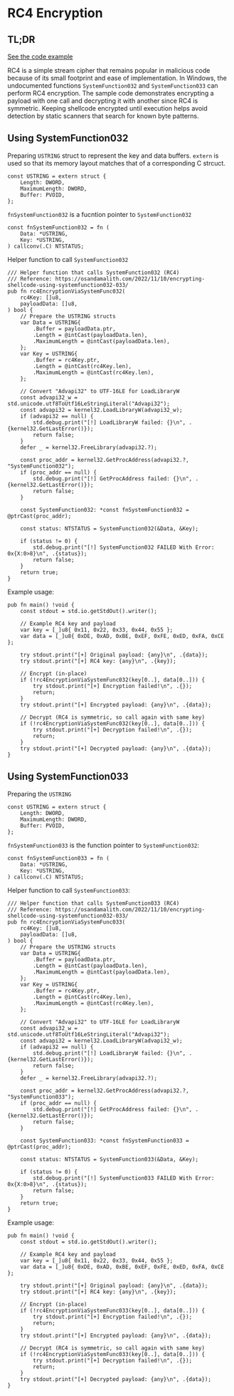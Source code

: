 # RC4 Encryption

## TL;DR

[See the code example](https://github.com/CX330Blake/Black-Hat-Zig/tree/main/src/Basic-Payload-Management/Payload-Encryption/RC4)

RC4 is a simple stream cipher that remains popular in malicious code because of
its small footprint and ease of implementation. In Windows, the undocumented
functions `SystemFunction032` and `SystemFunction033` can perform RC4
encryption. The sample code demonstrates encrypting a payload with one call and
decrypting it with another since RC4 is symmetric. Keeping shellcode encrypted
until execution helps avoid detection by static scanners that search for known
byte patterns.

## Using SystemFunction032

Preparing `USTRING` struct to represent the key and data buffers. `extern` is used so that its memory layout matches that of a corresponding C strcuct.
```zig title="main.zig"
const USTRING = extern struct {
    Length: DWORD,
    MaximumLength: DWORD,
    Buffer: PVOID,
};
```
`fnSystemFunction032` is a fucntion pointer to `SystemFunction032`
```zig title="main.zig"
const fnSystemFunction032 = fn (
    Data: *USTRING,
    Key: *USTRING,
) callconv(.C) NTSTATUS;
```

Helper function to call `SystemFunction032`
```zig title="main.zig"
/// Helper function that calls SystemFunction032 (RC4)
/// Reference: https://osandamalith.com/2022/11/10/encrypting-shellcode-using-systemfunction032-033/
pub fn rc4EncryptionViaSystemFunc032(
    rc4Key: []u8,
    payloadData: []u8,
) bool {
    // Prepare the USTRING structs
    var Data = USTRING{
        .Buffer = payloadData.ptr,
        .Length = @intCast(payloadData.len),
        .MaximumLength = @intCast(payloadData.len),
    };
    var Key = USTRING{
        .Buffer = rc4Key.ptr,
        .Length = @intCast(rc4Key.len),
        .MaximumLength = @intCast(rc4Key.len),
    };

    // Convert "Advapi32" to UTF-16LE for LoadLibraryW
    const advapi32_w = std.unicode.utf8ToUtf16LeStringLiteral("Advapi32");
    const advapi32 = kernel32.LoadLibraryW(advapi32_w);
    if (advapi32 == null) {
        std.debug.print("[!] LoadLibraryW failed: {}\n", .{kernel32.GetLastError()});
        return false;
    }
    defer _ = kernel32.FreeLibrary(advapi32.?);

    const proc_addr = kernel32.GetProcAddress(advapi32.?, "SystemFunction032");
    if (proc_addr == null) {
        std.debug.print("[!] GetProcAddress failed: {}\n", .{kernel32.GetLastError()});
        return false;
    }

    const SystemFunction032: *const fnSystemFunction032 = @ptrCast(proc_addr);

    const status: NTSTATUS = SystemFunction032(&Data, &Key);

    if (status != 0) {
        std.debug.print("[!] SystemFunction032 FAILED With Error: 0x{X:0>8}\n", .{status});
        return false;
    }
    return true;
}
```
Example usage:
```zig title="main.zig"
pub fn main() !void {
    const stdout = std.io.getStdOut().writer();

    // Example RC4 key and payload
    var key = [_]u8{ 0x11, 0x22, 0x33, 0x44, 0x55 };
    var data = [_]u8{ 0xDE, 0xAD, 0xBE, 0xEF, 0xFE, 0xED, 0xFA, 0xCE };

    try stdout.print("[+] Original payload: {any}\n", .{data});
    try stdout.print("[+] RC4 key: {any}\n", .{key});

    // Encrypt (in-place)
    if (!rc4EncryptionViaSystemFunc032(key[0..], data[0..])) {
        try stdout.print("[+] Encryption failed!\n", .{});
        return;
    }
    try stdout.print("[+] Encrypted payload: {any}\n", .{data});

    // Decrypt (RC4 is symmetric, so call again with same key)
    if (!rc4EncryptionViaSystemFunc032(key[0..], data[0..])) {
        try stdout.print("[+] Decryption failed!\n", .{});
        return;
    }
    try stdout.print("[+] Decrypted payload: {any}\n", .{data});
}
```

## Using SystemFunction033

Preparing the `USTRING`
```zig title="main.zig"
const USTRING = extern struct {
    Length: DWORD,
    MaximumLength: DWORD,
    Buffer: PVOID,
};
```

`fnSystemFunction033` is the function pointer to `SystemFunction032`:
```zig title="main.zig"
const fnSystemFunction033 = fn (
    Data: *USTRING,
    Key: *USTRING,
) callconv(.C) NTSTATUS;
```

Helper function to call `SystemFunction033`:
```zig title="main.zig"
/// Helper function that calls SystemFunction033 (RC4)
/// Reference: https://osandamalith.com/2022/11/10/encrypting-shellcode-using-systemfunction032-033/
pub fn rc4EncryptionViaSystemFunc033(
    rc4Key: []u8,
    payloadData: []u8,
) bool {
    // Prepare the USTRING structs
    var Data = USTRING{
        .Buffer = payloadData.ptr,
        .Length = @intCast(payloadData.len),
        .MaximumLength = @intCast(payloadData.len),
    };
    var Key = USTRING{
        .Buffer = rc4Key.ptr,
        .Length = @intCast(rc4Key.len),
        .MaximumLength = @intCast(rc4Key.len),
    };

    // Convert "Advapi32" to UTF-16LE for LoadLibraryW
    const advapi32_w = std.unicode.utf8ToUtf16LeStringLiteral("Advapi32");
    const advapi32 = kernel32.LoadLibraryW(advapi32_w);
    if (advapi32 == null) {
        std.debug.print("[!] LoadLibraryW failed: {}\n", .{kernel32.GetLastError()});
        return false;
    }
    defer _ = kernel32.FreeLibrary(advapi32.?);

    const proc_addr = kernel32.GetProcAddress(advapi32.?, "SystemFunction033");
    if (proc_addr == null) {
        std.debug.print("[!] GetProcAddress failed: {}\n", .{kernel32.GetLastError()});
        return false;
    }

    const SystemFunction033: *const fnSystemFunction033 = @ptrCast(proc_addr);

    const status: NTSTATUS = SystemFunction033(&Data, &Key);

    if (status != 0) {
        std.debug.print("[!] SystemFunction033 FAILED With Error: 0x{X:0>8}\n", .{status});
        return false;
    }
    return true;
}
```

Example usage:
```zig title="main.zig"
pub fn main() !void {
    const stdout = std.io.getStdOut().writer();

    // Example RC4 key and payload
    var key = [_]u8{ 0x11, 0x22, 0x33, 0x44, 0x55 };
    var data = [_]u8{ 0xDE, 0xAD, 0xBE, 0xEF, 0xFE, 0xED, 0xFA, 0xCE };

    try stdout.print("[+] Original payload: {any}\n", .{data});
    try stdout.print("[+] RC4 key: {any}\n", .{key});

    // Encrypt (in-place)
    if (!rc4EncryptionViaSystemFunc033(key[0..], data[0..])) {
        try stdout.print("[+] Encryption failed!\n", .{});
        return;
    }
    try stdout.print("[+] Encrypted payload: {any}\n", .{data});

    // Decrypt (RC4 is symmetric, so call again with same key)
    if (!rc4EncryptionViaSystemFunc033(key[0..], data[0..])) {
        try stdout.print("[+] Decryption failed!\n", .{});
        return;
    }
    try stdout.print("[+] Decrypted payload: {any}\n", .{data});
}
```
